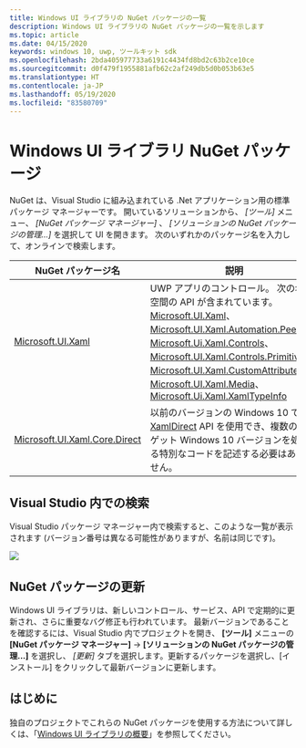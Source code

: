 ```yaml
---
title: Windows UI ライブラリの NuGet パッケージの一覧
description: Windows UI ライブラリの NuGet パッケージの一覧を示します
ms.topic: article
ms.date: 04/15/2020
keywords: windows 10, uwp, ツールキット sdk
ms.openlocfilehash: 2bda405977733a6191c4434fd8bd2c63b2ce10ce
ms.sourcegitcommit: d0f479f1955881afb62c2af249db5d0b053b63e5
ms.translationtype: HT
ms.contentlocale: ja-JP
ms.lasthandoff: 05/19/2020
ms.locfileid: "83580709"
---
```

# <a name="windows-ui-library-nuget-packages"></a>Windows UI ライブラリ NuGet パッケージ

NuGet は、Visual Studio に組み込まれている .Net アプリケーション用の標準パッケージ マネージャーです。 開いているソリューションから、 *[ツール]* メニュー、 *[NuGet パッケージ マネージャー]* 、 *[ソリューションの NuGet パッケージの管理...]* を選択して UI を開きます。  次のいずれかのパッケージ名を入力して、オンラインで検索します。

| NuGet パッケージ名 | 説明 |
| --- | --- |
| [Microsoft.UI.Xaml](https://www.nuget.org/packages/Microsoft.UI.Xaml/) | UWP アプリのコントロール。 次の名前空間の API が含まれています。[Microsoft.UI.Xaml](/uwp/api/microsoft.ui.xaml)、[Microsoft.UI.Xaml.Automation.Peers](/uwp/api/microsoft.ui.xaml.automation.peers)、[Microsoft.Ui.Xaml.Controls](/uwp/api/microsoft.ui.xaml.controls)、[Microsoft.UI.Xaml.Controls.Primitives](/uwp/api/microsoft.ui.xaml.controls.primitives)、[Microsoft.UI.Xaml.CustomAttributes](/uwp/api/microsoft.ui.xaml.customattributes)、[Microsoft.UI.Xaml.Media](/uwp/api/microsoft.ui.xaml.media)、[Microsoft.Ui.Xaml.XamlTypeInfo](/uwp/api/microsoft.ui.xaml.xamltypeinfo) |
| [Microsoft.UI.Xaml.Core.Direct](https://www.nuget.org/packages/Microsoft.UI.Xaml.Core.Direct) | 以前のバージョンの Windows 10 で [XamlDirect](/uwp/api/microsoft.ui.xaml.core.direct.xamldirect) API を使用でき、複数のターゲット Windows 10 バージョンを処理する特別なコードを記述する必要はありません。 |


## <a name="search-in-visual-studio"></a>Visual Studio 内での検索

Visual Studio パッケージ マネージャー内で検索すると、このような一覧が表示されます (バージョン番号は異なる可能性がありますが、名前は同じです)。

![](images/NugetPackages.png)

## <a name="update-nuget-packages"></a>NuGet パッケージの更新

Windows UI ライブラリは、新しいコントロール、サービス、API で定期的に更新され、さらに重要なバグ修正も行われています。 最新バージョンであることを確認するには、Visual Studio 内でプロジェクトを開き、 **[ツール]** メニューの **[NuGet パッケージ マネージャー]**  ->  **[ソリューションの NuGet パッケージの管理...]** を選択し、 *[更新]* タブを選択します。更新するパッケージを選択し、[インストール] をクリックして最新バージョンに更新します。

## <a name="getting-started"></a>はじめに

独自のプロジェクトでこれらの NuGet パッケージを使用する方法について詳しくは、「[Windows UI ライブラリの概要](getting-started.md)」を参照してください。
